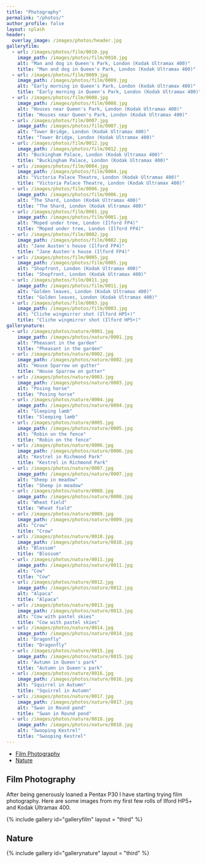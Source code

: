 ```yaml
---
title: "Photography"
permalink: "/photos/"
author_profile: false
layout: splash
header:
  overlay_image: /images/photos/header.jpg
galleryfilm:
  - url: /images/photos/film/0010.jpg
    image_path: /images/photos/film/0010.jpg
    alt: "Man and dog in Queen's Park, London (Kodak Ultramax 400)"
    title: "Man and dog in Queen's Park, London (Kodak Ultramax 400)"
  - url: /images/photos/film/0009.jpg
    image_path: /images/photos/film/0009.jpg
    alt: "Early morning in Queen's Park, London (Kodak Ultramax 400)"
    title: "Early morning in Queen's Park, London (Kodak Ultramax 400)"
  - url: /images/photos/film/0008.jpg
    image_path: /images/photos/film/0008.jpg
    alt: "Houses near Queen's Park, London (Kodak Ultramax 400)"
    title: "Houses near Queen's Park, London (Kodak Ultramax 400)"
  - url: /images/photos/film/0007.jpg
    image_path: /images/photos/film/0007.jpg
    alt: "Tower Bridge, London (Kodak Ultramax 400)"
    title: "Tower Bridge, London (Kodak Ultramax 400)"
  - url: /images/photos/film/0012.jpg
    image_path: /images/photos/film/0012.jpg
    alt: "Buckingham Palace, London (Kodak Ultramax 400)"
    title: "Buckingham Palace, London (Kodak Ultramax 400)"
  - url: /images/photos/film/0004.jpg
    image_path: /images/photos/film/0004.jpg
    alt: "Victoria Palace Theatre, London (Kodak Ultramax 400)"
    title: "Victoria Palace Theatre, London (Kodak Ultramax 400)"
  - url: /images/photos/film/0006.jpg
    image_path: /images/photos/film/0006.jpg
    alt: "The Shard, London (Kodak Ultramax 400)"
    title: "The Shard, London (Kodak Ultramax 400)"
  - url: /images/photos/film/0001.jpg
    image_path: /images/photos/film/0001.jpg
    alt: "Moped under tree, London (Ilford FP4)"
    title: "Moped under tree, London (Ilford FP4)"
  - url: /images/photos/film/0002.jpg
    image_path: /images/photos/film/0002.jpg
    alt: "Jane Austen's house (Ilford FP4)"
    title: "Jane Austen's house (Ilford FP4)"
  - url: /images/photos/film/0005.jpg
    image_path: /images/photos/film/0005.jpg
    alt: "Shopfront, London (Kodak Ultramax 400)"
    title: "Shopfront, London (Kodak Ultramax 400)"
  - url: /images/photos/film/0011.jpg
    image_path: /images/photos/film/0011.jpg
    alt: "Golden leaves, London (Kodak Ultramax 400)"
    title: "Golden leaves, London (Kodak Ultramax 400)"
  - url: /images/photos/film/0003.jpg
    image_path: /images/photos/film/0003.jpg
    alt: "Cliche wingmirror shot (Ilford HP5+)"
    title: "Cliche wingmirror shot (Ilford HP5+)"
gallerynature:
  - url: /images/photos/nature/0001.jpg
    image_path: /images/photos/nature/0001.jpg
    alt: "Pheasant in the garden"
    title: "Pheasant in the garden"
  - url: /images/photos/nature/0002.jpg
    image_path: /images/photos/nature/0002.jpg
    alt: "House Sparrow on gutter"
    title: "House Sparrow on gutter"
  - url: /images/photos/nature/0003.jpg
    image_path: /images/photos/nature/0003.jpg
    alt: "Posing horse"
    title: "Posing horse"
  - url: /images/photos/nature/0004.jpg
    image_path: /images/photos/nature/0004.jpg
    alt: "Sleeping lamb"
    title: "Sleeping lamb"
  - url: /images/photos/nature/0005.jpg
    image_path: /images/photos/nature/0005.jpg
    alt: "Robin on the fence"
    title: "Robin on the fence"
  - url: /images/photos/nature/0006.jpg
    image_path: /images/photos/nature/0006.jpg
    alt: "Kestrel in Richmond Park"
    title: "Kestrel in Richmond Park"
  - url: /images/photos/nature/0007.jpg
    image_path: /images/photos/nature/0007.jpg
    alt: "Sheep in meadow"
    title: "Sheep in meadow"
  - url: /images/photos/nature/0008.jpg
    image_path: /images/photos/nature/0008.jpg
    alt: "Wheat field"
    title: "Wheat field"
  - url: /images/photos/nature/0009.jpg
    image_path: /images/photos/nature/0009.jpg
    alt: "Crow"
    title: "Crow"
  - url: /images/photos/nature/0010.jpg
    image_path: /images/photos/nature/0010.jpg
    alt: "Blossom"
    title: "Blossom"
  - url: /images/photos/nature/0011.jpg
    image_path: /images/photos/nature/0011.jpg
    alt: "Cow"
    title: "Cow"
  - url: /images/photos/nature/0012.jpg
    image_path: /images/photos/nature/0012.jpg
    alt: "Alpaca"
    title: "Alpaca"
  - url: /images/photos/nature/0013.jpg
    image_path: /images/photos/nature/0013.jpg
    alt: "Cow with pastel skies"
    title: "Cow with pastel skies"
  - url: /images/photos/nature/0014.jpg
    image_path: /images/photos/nature/0014.jpg
    alt: "Dragonfly"
    title: "Dragonfly"
  - url: /images/photos/nature/0015.jpg
    image_path: /images/photos/nature/0015.jpg
    alt: "Autumn in Queen's park"
    title: "Autumn in Queen's park"
  - url: /images/photos/nature/0016.jpg
    image_path: /images/photos/nature/0016.jpg
    alt: "Squirrel in Autumn"
    title: "Squirrel in Autumn"
  - url: /images/photos/nature/0017.jpg
    image_path: /images/photos/nature/0017.jpg
    alt: "Swan in Round pond"
    title: "Swan in Round pond"
  - url: /images/photos/nature/0018.jpg
    image_path: /images/photos/nature/0018.jpg
    alt: "Swooping Kestrel"
    title: "Swooping Kestrel"
---
```


- [Film Photography](#film-photography)
- [Nature](#nature)

## Film Photography

After being generously loaned a Pentax P30 I have starting trying film photography. Here are some images from my first few rolls of Ilford HP5+ and Kodak Ultramax 400.

{% include gallery id="galleryfilm" layout = "third" %}

## Nature

{% include gallery id="gallerynature" layout = "third" %}

